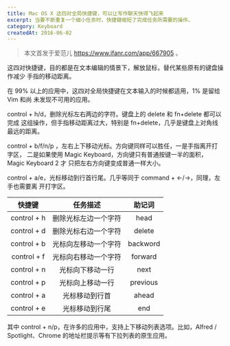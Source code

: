```yaml
---
title: Mac OS X 这四对全局快捷键，可以让写作聊天快得飞起来
excerpt: 当要不断重复一个细小任务时，快捷键缩短了完成任务所需要的操作。
category: Keyboard
createdAt: 2016-06-02
---
```


  > 本文首发于爱范儿 https://www.ifanr.com/app/667905 。

  这四对快捷键，目的都是在文本编辑的情景下，解放鼠标，替代某些原有的键盘操作减少
  手指的移动距离。

  在 99% 以上的应用中，这四对全局快捷键在文本输入的时候都适用，1% 是留给 Vim 和尚
  未发现不可用的应用。

  control + h/d，删除光标左右两边的字符。键盘上的 delete 和 fn+delete 都可以完成
  这组操作，但手指移动距离过大，特别是 fn+delete，几乎是键盘上对角线最远的距离。

  control + b/f/n/p ，左右上下移动光标。方向键同样可以胜任，一是手指离开打字区，
  二是如果使用 Magic Keyboard，方向键只有普通按键一半的面积，Magic Keyboard 2 才
  只把左右方向键变成普通一样大小。

  control + a/e，光标移动到行首行尾。几乎等同于 command + ←/→，同理，左手也需要离
  开打字区。

  |    快捷键   |       任务描述       |  助记词  |
  |:-----------:|:--------------------:|:--------:|
  | control + h | 删除光标左边一个字符 |   head   |
  | control + d | 删除光标右边一个字符 |  delete  |
  | control + b | 光标向左移动一个字符 | backword |
  | control + f | 光标向右移动一个字符 |  forward |
  | control + n |   光标向下移动一行   |   next   |
  | control + p |   光标向上移动一行   | previous |
  | control + a |    光标移动到行首    |   ahead  |
  | control + e |    光标移动到行尾    |    end   |

  其中 control + n/p，在许多的应用中，支持上下移动列表选项。比如，Alfred /
  Spotlight、Chrome 的地址栏提示等有下拉列表的原生应用。
